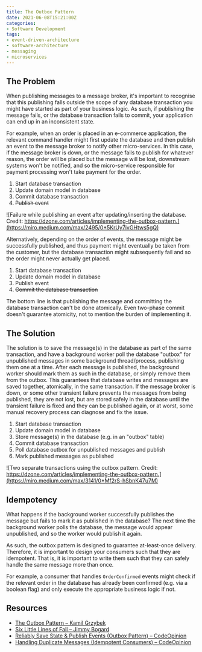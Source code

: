 ```yaml
---
title: The Outbox Pattern
date: 2021-06-08T15:21:00Z
categories:
- Software Development
tags:
- event-driven-architecture
- software-architecture
- messaging
- microservices
---
```


## The Problem

When publishing messages to a message broker, it's important to recognise that this publishing falls outside the scope of any database transaction you might have started as part of your business logic. As such, if publishing the message fails, or the database transaction fails to commit, your application can end up in an inconsistent state.

For example, when an order is placed in an e-commerce application, the relevant command handler might first update the database and then publish an event to the message broker to notify other micro-services. In this case, if the message broker is down, or the message fails to publish for whatever reason, the order will be placed but the message will be lost, downstream systems won't be notified, and so the micro-service responsible for payment processing won't take payment for the order.

1. Start database transaction
1. Update domain model in database
1. Commit database transaction
1. ~~Publish event~~

![Failure while publishing an event after updating/inserting the database. Credit: https://dzone.com/articles/implementing-the-outbox-pattern.](https://miro.medium.com/max/2495/0*5KrUy7ivGHtws5gQ)

Alternatively, depending on the order of events, the message might be successfully published, and thus payment might eventually be taken from the customer, but the database transaction might subsequently fail and so the order might never actually get placed.

1. Start database transaction
1. Update domain model in database
1. Publish event
1. ~~Commit the database transaction~~

The bottom line is that publishing the message and committing the database transaction can't be done atomically. Even two-phase commit doesn't guarantee atomicity, not to mention the burden of implementing it.

## The Solution

The solution is to save the message(s) in the database as part of the same transaction, and have a background worker poll the database "outbox" for unpublished messages in some background thread/process, publishing them one at a time. After each message is published, the background worker should mark them as such in the database, or simply remove them from the outbox. This guarantees that database writes and messages are saved together, atomically, in the same transaction. If the message broker is down, or some other transient failure prevents the messages from being published, they are not lost, but are stored safely in the database until the transient failure is fixed and they can be published again, or at worst, some manual recovery process can diagnose and fix the issue.

1. Start database transaction
1. Update domain model in database
1. Store message(s) in the database (e.g. in an "outbox" table)
1. Commit database transaction
1. Poll database outbox for unpublished messages and publish
1. Mark published messages as published

![Two separate transactions using the outbox pattern. Credit: https://dzone.com/articles/implementing-the-outbox-pattern.](https://miro.medium.com/max/3141/0*Mf2rS-hSbnK47u7M)

## Idempotency

What happens if the background worker successfully publishes the message but fails to mark it as published in the database? The next time the background worker polls the database, the message would appear unpublished, and so the worker would publish it again.

As such, the outbox pattern is designed to guarantee at-least-once delivery. Therefore, it is important to design your consumers such that they are idempotent. That is, it is important to write them such that they can safely handle the same message more than once.

For example, a consumer that handles `OrderConfirmed` events might check if the relevant order in the database has already been confirmed (e.g. via a boolean flag) and only execute the appropriate business logic if not.

## Resources

* [The Outbox Pattern – Kamil Grzybek](http://www.kamilgrzybek.com/design/the-outbox-pattern/)
* [Six Little Lines of Fail – Jimmy Bogard](https://youtu.be/VvUdvte1V3s)
* [Reliably Save State & Publish Events (Outbox Pattern) – CodeOpinion](https://youtu.be/u8fOnxAxKHk)
* [Handling Duplicate Messages (Idempotent Consumers) – CodeOpinion](https://youtu.be/xeBY8fCWfvU)

